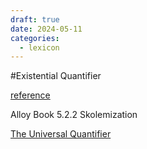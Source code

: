 ```yaml
---
draft: true
date: 2024-05-11
categories:
  - lexicon
---
```


#Existential Quantifier


[reference](https://en.wikipedia.org/wiki/Existential_quantification)


Alloy Book
5.2.2 Skolemization

[The Universal Quantifier](https://www.whitman.edu/mathematics/higher_math_online/section01.02.html)
